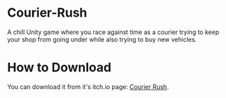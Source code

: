 # Courier-Rush
A chill Unity game where you race against time as a courier trying to keep your shop from going under while also trying to buy new vehicles.

# How to Download
You can download it from it's itch.io page: [Courier Rush](https://krefikk.itch.io/courier-rush).
